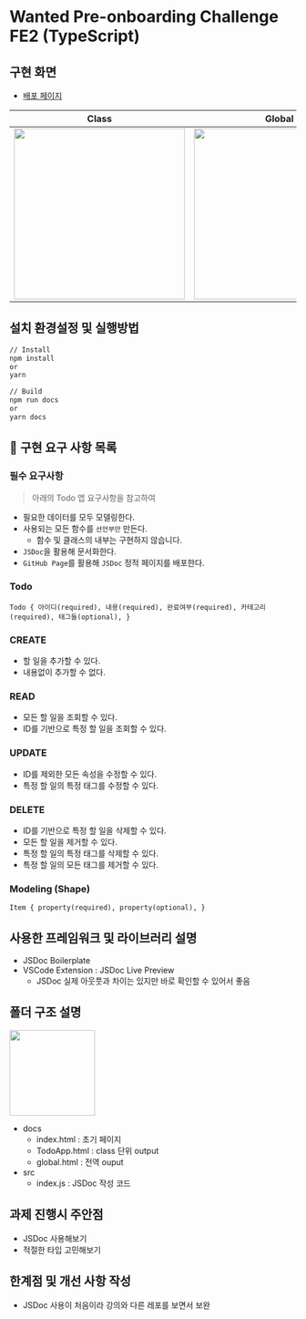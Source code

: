 # Wanted Pre-onboarding Challenge FE2 (TypeScript)

## 구현 화면

- [배포 페이지](https://ganeodolu.github.io/wanted-pre-onboarding-challenge-fe-2/TodoApp.html)

|Class|Global|
|------------|-------------|
|<img src="https://user-images.githubusercontent.com/52700427/188369048-15c8e1f6-cc24-4137-a205-934bf912d732.jpg" width="300">|<img src="https://user-images.githubusercontent.com/52700427/188369071-3f89649f-eac8-4fb4-81bd-9d905dda800e.jpg" width="300">|


## 설치 환경설정 및 실행방법

```bash
// Install
npm install
or
yarn

// Build
npm run docs
or
yarn docs
```

## **📝** 구현 요구 사항 목록

### **필수 요구사항**

> 아래의 Todo 앱 요구사항을 참고하여
> 
- 필요한 데이터를 모두 모델링한다.
- 사용되는 모든 함수를 `선언부만` 만든다.
    - 함수 및 클래스의 내부는 구현하지 않습니다.
- `JSDoc`을 활용해 문서화한다.
- `GitHub Page`를 활용해 `JSDoc` 정적 페이지를 배포한다.

### **Todo**

`Todo {
  아이디(required),
  내용(required),
  완료여부(required),
  카테고리(required),
  태그들(optional),
}`

### **CREATE**

- 할 일을 추가할 수 있다.
- 내용없이 추가할 수 없다.

### **READ**

- 모든 할 일을 조회할 수 있다.
- ID를 기반으로 특정 할 일을 조회할 수 있다.

### **UPDATE**

- ID를 제외한 모든 속성을 수정할 수 있다.
- 특정 할 일의 특정 태그를 수정할 수 있다.

### **DELETE**

- ID를 기반으로 특정 할 일을 삭제할 수 있다.
- 모든 할 일을 제거할 수 있다.
- 특정 할 일의 특정 태그를 삭제할 수 있다.
- 특정 할 일의 모든 태그를 제거할 수 있다.

### **Modeling (Shape)**

`Item {
  property(required),
  property(optional),
}`

## 사용한 프레임워크 및 라이브러리 설명

- JSDoc Boilerplate
- VSCode Extension : JSDoc Live Preview
    - JSDoc 실제 아웃풋과 차이는 있지만 바로 확인할 수 있어서 좋음

## 폴더 구조 설명
<img src="https://user-images.githubusercontent.com/52700427/188392661-b2f6e000-b890-492b-b173-2a81d40494ff.png" width="150">

- docs
    - index.html : 초기 페이지
    - TodoApp.html : class 단위 output
    - global.html : 전역 ouput
- src
    - index.js : JSDoc 작성 코드

## 과제 진행시 주안점

- JSDoc 사용해보기
- 적절한 타입 고민해보기

## 한계점 및 개선 사항 작성

- JSDoc 사용이 처음이라 강의와 다른 레포를 보면서 보완
